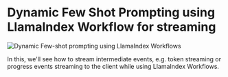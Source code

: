 # Dynamic Few Shot Prompting using LlamaIndex Workflow for streaming

![Dynamic Few-shot prompting using LlamaIndex Workflows](https://img.youtube.com/vi/76Xp3SVv5wg/maxresdefault.jpg)

In this, we'll see how to stream intermediate events, e.g. token streaming or progress events streaming to the client while using LlamaIndex Workflows.
